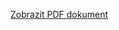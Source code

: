 [Zobrazit PDF dokument](https://github.com/PavlaStastna/SQL_project/blob/main/Pruvodni%CC%81_listina_SQL_projekt_Pavla_Stastna.pdf)
